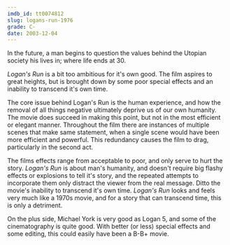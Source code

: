 ```yaml
---
imdb_id: tt0074812
slug: logans-run-1976
grade: C-
date: 2003-12-04
---
```


In the future, a man begins to question the values behind the Utopian society his lives in; where life ends at 30.

_Logan's Run_ is a bit too ambitious for it's own good. The film aspires to great heights, but is brought down by some poor special effects and an inability to transcend it's own time.

The core issue behind Logan's Run is the human experience, and how the removal of all things negative ultimately deprive us of our own humanity. The movie does succeed in making this point, but not in the most efficient or elegant manner. Throughout the film there are instances of multiple scenes that make same statement, when a single scene would have been more efficient and powerful. This redundancy causes the film to drag, particularly in the second act.

The films effects range from acceptable to poor, and only serve to hurt the story. _Logan's Run_ is about man's humanity, and doesn't require big flashy effects or explosions to tell it's story, and the repeated attempts to incorporate them only distract the viewer from the real message. Ditto the movie's inability to transcend it's own time. _Logan's Run_ looks and feels very much like a 1970s movie, and for a story that can transcend time, this is only a detriment.

On the plus side, Michael York is very good as Logan 5, and some of the cinematography is quite good. With better (or less) special effects and some editing, this could easily have been a B-B+ movie.
